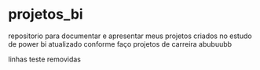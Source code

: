 # projetos_bi
 repositorio para documentar e apresentar meus projetos criados no estudo de power bi
atualizado conforme faço projetos de carreira
abubuubb

linhas teste removidas
